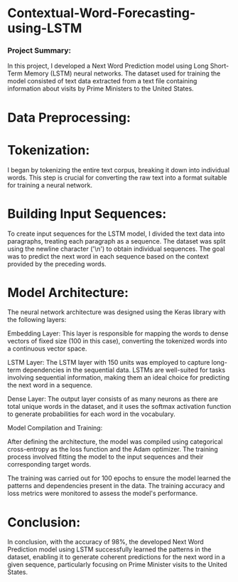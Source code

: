 # Contextual-Word-Forecasting-using-LSTM

### Project Summary:

In this project, I developed a Next Word Prediction model using Long Short-Term Memory (LSTM) neural networks. The dataset used for training the model consisted of text data extracted from a text file containing information about visits by Prime Ministers to the United States.

# Data Preprocessing:

# Tokenization:
I began by tokenizing the entire text corpus, breaking it down into individual words. This step is crucial for converting the raw text into a format suitable for training a neural network.

# Building Input Sequences:
To create input sequences for the LSTM model, I divided the text data into paragraphs, treating each paragraph as a sequence. The dataset was split using the newline character ('\n') to obtain individual sequences. The goal was to predict the next word in each sequence based on the context provided by the preceding words.

# Model Architecture:

The neural network architecture was designed using the Keras library with the following layers:

Embedding Layer: This layer is responsible for mapping the words to dense vectors of fixed size (100 in this case), converting the tokenized words into a continuous vector space.

LSTM Layer: The LSTM layer with 150 units was employed to capture long-term dependencies in the sequential data. LSTMs are well-suited for tasks involving sequential information, making them an ideal choice for predicting the next word in a sequence.

Dense Layer: The output layer consists of as many neurons as there are total unique words in the dataset, and it uses the softmax activation function to generate probabilities for each word in the vocabulary.

Model Compilation and Training:

After defining the architecture, the model was compiled using categorical cross-entropy as the loss function and the Adam optimizer. The training process involved fitting the model to the input sequences and their corresponding target words.

The training was carried out for 100 epochs to ensure the model learned the patterns and dependencies present in the data. The training accuracy and loss metrics were monitored to assess the model's performance.

# Conclusion:

In conclusion, with the accuracy of 98%, the developed Next Word Prediction model using LSTM successfully learned the patterns in the dataset, enabling it to generate coherent predictions for the next word in a given sequence, particularly focusing on Prime Minister visits to the United States.
